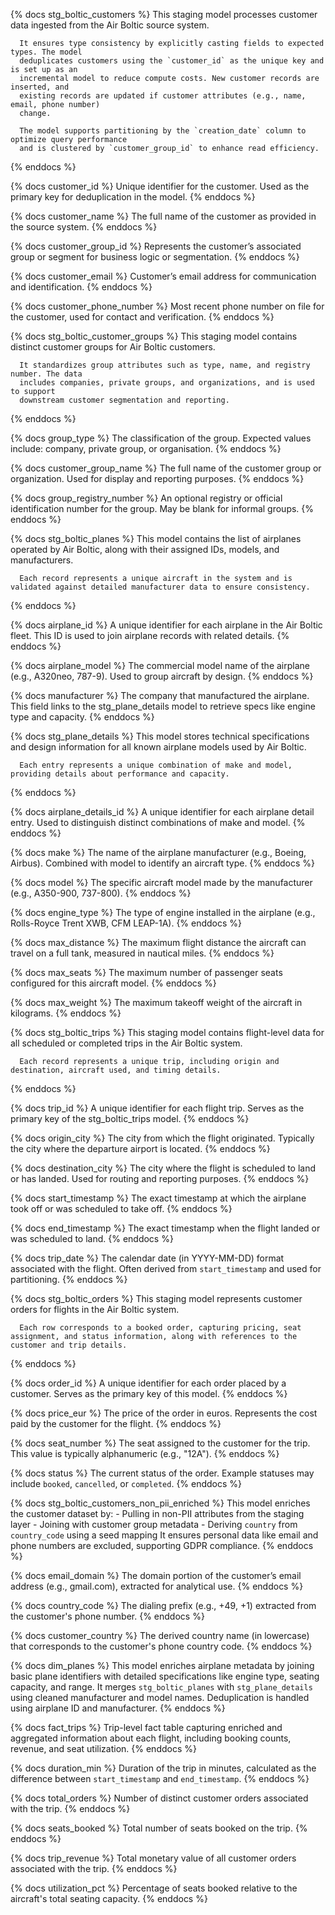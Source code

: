{% docs stg_boltic_customers %}
      This staging model processes customer data ingested from the Air Boltic source system.

      It ensures type consistency by explicitly casting fields to expected types. The model
      deduplicates customers using the `customer_id` as the unique key and is set up as an
      incremental model to reduce compute costs. New customer records are inserted, and
      existing records are updated if customer attributes (e.g., name, email, phone number)
      change.

      The model supports partitioning by the `creation_date` column to optimize query performance
      and is clustered by `customer_group_id` to enhance read efficiency.
{% enddocs %}

{% docs customer_id %}
Unique identifier for the customer. Used as the primary key for deduplication in the model.
{% enddocs %}

{% docs customer_name %}
The full name of the customer as provided in the source system.
{% enddocs %}

{% docs customer_group_id %}
Represents the customer’s associated group or segment for business logic or segmentation.
{% enddocs %}

{% docs customer_email %}
Customer’s email address for communication and identification.
{% enddocs %}

{% docs customer_phone_number %}
Most recent phone number on file for the customer, used for contact and verification.
{% enddocs %}

{% docs stg_boltic_customer_groups %}
      This staging model contains distinct customer groups for Air Boltic customers.

      It standardizes group attributes such as type, name, and registry number. The data
      includes companies, private groups, and organizations, and is used to support
      downstream customer segmentation and reporting.
{% enddocs %}

{% docs group_type %}
The classification of the group. Expected values include: company, private group, or organisation.
{% enddocs %}

{% docs customer_group_name %}
The full name of the customer group or organization. Used for display and reporting purposes.
{% enddocs %}

{% docs group_registry_number %}
An optional registry or official identification number for the group. May be blank for informal groups.
{% enddocs %}

{% docs stg_boltic_planes %}
      This model contains the list of airplanes operated by Air Boltic, along with their assigned IDs, models, and manufacturers.

      Each record represents a unique aircraft in the system and is validated against detailed manufacturer data to ensure consistency.
{% enddocs %}

{% docs airplane_id %}
A unique identifier for each airplane in the Air Boltic fleet. This ID is used to join airplane records with related details.
{% enddocs %}

{% docs airplane_model %}
The commercial model name of the airplane (e.g., A320neo, 787-9). Used to group aircraft by design.
{% enddocs %}

{% docs manufacturer %}
The company that manufactured the airplane. This field links to the stg_plane_details model to retrieve specs like engine type and capacity.
{% enddocs %}


{% docs stg_plane_details %}
      This model stores technical specifications and design information for all known airplane models used by Air Boltic.

      Each entry represents a unique combination of make and model, providing details about performance and capacity.
{% enddocs %}

{% docs airplane_details_id %}
A unique identifier for each airplane detail entry. Used to distinguish distinct combinations of make and model.
{% enddocs %}

{% docs make %}
The name of the airplane manufacturer (e.g., Boeing, Airbus). Combined with model to identify an aircraft type.
{% enddocs %}

{% docs model %}
The specific aircraft model made by the manufacturer (e.g., A350-900, 737-800).
{% enddocs %}

{% docs engine_type %}
The type of engine installed in the airplane (e.g., Rolls-Royce Trent XWB, CFM LEAP-1A).
{% enddocs %}

{% docs max_distance %}
The maximum flight distance the aircraft can travel on a full tank, measured in nautical miles.
{% enddocs %}

{% docs max_seats %}
The maximum number of passenger seats configured for this aircraft model.
{% enddocs %}

{% docs max_weight %}
The maximum takeoff weight of the aircraft in kilograms.
{% enddocs %}

{% docs stg_boltic_trips %}
      This staging model contains flight-level data for all scheduled or completed trips in the Air Boltic system.

      Each record represents a unique trip, including origin and destination, aircraft used, and timing details.
{% enddocs %}

{% docs trip_id %}
A unique identifier for each flight trip. Serves as the primary key of the stg_boltic_trips model.
{% enddocs %}

{% docs origin_city %}
The city from which the flight originated. Typically the city where the departure airport is located.
{% enddocs %}

{% docs destination_city %}
The city where the flight is scheduled to land or has landed. Used for routing and reporting purposes.
{% enddocs %}

{% docs start_timestamp %}
The exact timestamp at which the airplane took off or was scheduled to take off.
{% enddocs %}

{% docs end_timestamp %}
The exact timestamp when the flight landed or was scheduled to land.
{% enddocs %}

{% docs trip_date %}
The calendar date (in YYYY-MM-DD) format associated with the flight. Often derived from `start_timestamp` and used for partitioning.
{% enddocs %}

{% docs stg_boltic_orders %}
      This staging model represents customer orders for flights in the Air Boltic system.

      Each row corresponds to a booked order, capturing pricing, seat assignment, and status information, along with references to the customer and trip details.
{% enddocs %}

{% docs order_id %}
A unique identifier for each order placed by a customer. Serves as the primary key of this model.
{% enddocs %}

{% docs price_eur %}
The price of the order in euros. Represents the cost paid by the customer for the flight.
{% enddocs %}

{% docs seat_number %}
The seat assigned to the customer for the trip. This value is typically alphanumeric (e.g., "12A").
{% enddocs %}

{% docs status %}
The current status of the order. Example statuses may include `booked`, `cancelled`, or `completed`.
{% enddocs %}


{% docs stg_boltic_customers_non_pii_enriched %}
      This model enriches the customer dataset by:
      - Pulling in non-PII attributes from the staging layer
      - Joining with customer group metadata
      - Deriving `country` from `country_code` using a seed mapping
      It ensures personal data like email and phone numbers are excluded, supporting GDPR compliance.
{% enddocs %}

{% docs email_domain %}
The domain portion of the customer’s email address (e.g., gmail.com), extracted for analytical use.
{% enddocs %}

{% docs country_code %}
The dialing prefix (e.g., +49, +1) extracted from the customer's phone number.
{% enddocs %}

{% docs customer_country %}
The derived country name (in lowercase) that corresponds to the customer's phone country code.
{% enddocs %}

{% docs dim_planes %}
      This model enriches airplane metadata by joining basic plane identifiers with detailed specifications like engine type, seating capacity, and range. It merges `stg_boltic_planes` with `stg_plane_details` using cleaned manufacturer and model names. Deduplication is handled using airplane ID and manufacturer.
{% enddocs %}

{% docs fact_trips %}
      Trip-level fact table capturing enriched and aggregated information about each flight, including booking counts, revenue, and seat utilization.
{% enddocs %}

{% docs duration_min %}
Duration of the trip in minutes, calculated as the difference between `start_timestamp` and `end_timestamp`.
{% enddocs %}

{% docs total_orders %}
Number of distinct customer orders associated with the trip.
{% enddocs %}

{% docs seats_booked %}
Total number of seats booked on the trip.
{% enddocs %}

{% docs trip_revenue %}
Total monetary value of all customer orders associated with the trip.
{% enddocs %}

{% docs utilization_pct %}
Percentage of seats booked relative to the aircraft's total seating capacity.
{% enddocs %}

